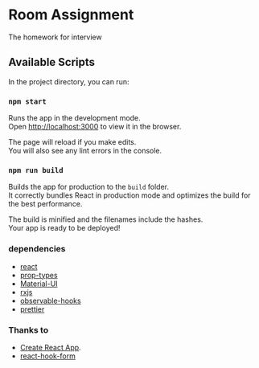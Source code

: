 # Room Assignment

The homework for interview

## Available Scripts

In the project directory, you can run:

### `npm start`

Runs the app in the development mode.\
Open [http://localhost:3000](http://localhost:3000) to view it in the browser.

The page will reload if you make edits.\
You will also see any lint errors in the console.

### `npm run build`

Builds the app for production to the `build` folder.\
It correctly bundles React in production mode and optimizes the build for the best performance.

The build is minified and the filenames include the hashes.\
Your app is ready to be deployed!

### dependencies

- [react](https://reactjs.org/)
- [prop-types](https://reactjs.org/docs/typechecking-with-proptypes.html)
- [Material-UI](https://material-ui.com/)
- [rxjs](https://rxjs.dev/guide/overview/)
- [observable-hooks](https://observable-hooks.js.org/)
- [prettier](https://prettier.io/)

### Thanks to

- [Create React App](https://github.com/facebook/create-react-app).
- [react-hook-form](https://react-hook-form.com/)
